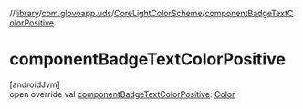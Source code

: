 //[library](../../../index.md)/[com.glovoapp.uds](../index.md)/[CoreLightColorScheme](index.md)/[componentBadgeTextColorPositive](component-badge-text-color-positive.md)

# componentBadgeTextColorPositive

[androidJvm]\
open override val [componentBadgeTextColorPositive](component-badge-text-color-positive.md): [Color](https://developer.android.com/reference/kotlin/androidx/compose/ui/graphics/Color.html)
